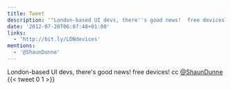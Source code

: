 ```yaml
---
title: Tweet
description: '"London-based UI devs, there''s good news!  free devices! cc @shaundunne"'
date: '2012-07-20T06:07:48+01:00'
links:
  - 'http://bit.ly/LDNdevices'
mentions:
  - '@ShaunDunne'
---
```

London-based UI devs, there's good news!  free devices! cc [@ShaunDunne](https://twitter.com/@ShaunDunne)
      {{< tweet 0 1 >}}
    
